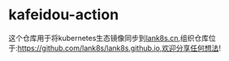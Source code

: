 # kafeidou-action

这个仓库用于将kubernetes生态镜像同步到[lank8s.cn](https://lank8s.cn),组织仓库位于:https://github.com/lank8s/lank8s.github.io,欢迎分享任何想法!